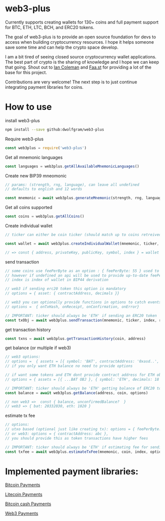 # web3-plus

Currently supports creating wallets for 130+ coins and full payment support for BTC, ETH, LTC, BCH, and ERC20 tokens.

The goal of web3-plus is to provide an open source foundation for devs to access when building cryptocurrency resources. I hope it helps someone save some time and can help the crypto space develop.

I am a bit tired of seeing closed source cryptocurrency wallet applications. The best part of crypto is the sharing of knowledge and I hope we can keep that going. Shout out to [Ian Coleman](https://github.com/iancoleman/bip39) and [Faa.st](https://github.com/go-faast) for providing a lot of the base for this project.

Contributions are very welcome! The next step is to just continue integrating payment libraries for coins.

# How to use

install web3-plus
```bash
npm install --save github:dwolfgram/web3-plus
```

Require web3-plus
```js
const web3plus = require('web3-plus')
```

Get all mnemonic languages
```js
const languages = web3plus.getAllAvailableMnemonicLanguages()
```

Create new BIP39 mneomonic
```js
// params: (strength, rng, language), can leave all undefined
// defaults to english and 12 words

const mnemonic = await web3plus.generateMnemonic(strength, rng, language)
```

Get all coins supported
```js
const coins = web3plus.getAllCoins()
```

Create individual wallet
```js
// ticker can either be coin ticker (should match up to coins retreived above) or whole object

const wallet = await web3plus.createIndividualWallet(mnemonic, ticker, index)

// => const { address, privateKey, publicKey, symbol, index } = wallet
```

send transaction
```js
// some coins use feePerByte as an option : { feePerByte: 55 } used to calc fees
// however if undefined an api will be used to provide up-to-date feePerByte values
// index is index of wallet in BIP44 derivation

// web3 if sending erc20 token this option is mandatory
// options = { asset: { contractAddress, decimals }}

// web3 you can optionally provide functions in options to catch events of sending transaction
// options =  { onTxHash, onReceipt, onConfirmation, onError}

// IMPORTANT: ticker should always be 'ETH' if sending an ERC20 token
const txObj = await web3plus.sendTransaction(mnemonic, ticker, index, receiveAddress, amount, options)
```

get transaction history
```js
const txns = await web3plus.getTransactionHistory(coin, address) 
```

get balance (or multiple if web3)
```js
// web3 options:
// options =  { assets = [{ symbol: 'BAT', contractAddress: '0xasd..', decimals: 18 }] }
// if you only want ETH balance no need to provide options

// if want some tokens and ETH dont provide contract address for ETH object:
// options = { assets = [{ ...BAT OBJ }, { symbol: 'ETH', decimals: 18 }] }

// IMPORTANT: ticker should always be 'ETH' getting balance of ERC20 token
const balance = await web3plus.getBalance(address, coin, options)

// non web3 =>  const { balance, unconfirmedBalance?  }
// web3 => { bat: 20332030, eth: 1020 }
```

estimate tx fee
```js
// options:
// utxo based (optional just like creating tx): options = { feePerByte: xyz } 
// or web3: options = { contractAddress: abc }, 
// you should provide this as token transactions have higher fees

// IMPORTANT: ticker should always be 'ETH' if estimating fee for sending ERC20 token
const txfee = await web3plus.estimateTxFee(mnemonic, coin, index, options)
```

# Implemented payment libraries:

[Bitcoin Payments](https://github.com/dwolfgram/bitcoin-segwit-payments)

[Litecoin Payments](https://github.com/dwolfgram/litecoin-segwit-payments)

[Bitcoin cash Payments](https://github.com/dwolfgram/bitcoin-cash-payments)

[Web3 Payments](https://github.com/dwolfgram/web3-payments)

